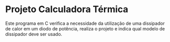 # Projeto Calculadora Térmica
Este programa em C verifica a necessidade da utilização de uma dissipador de calor em um diodo de potência, realiza o projeto e indica qual modelo de dissipador deve ser usado.

